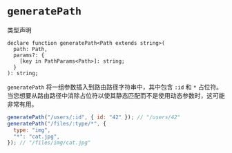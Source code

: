 # `generatePath`

类型声明

```tsx
declare function generatePath<Path extends string>(
  path: Path,
  params?: {
    [key in PathParams<Path>]: string;
  }
): string;
```

`generatePath` 将一组参数插入到路由路径字符串中，其中包含 `:id` 和 `*` 占位符。当您想要从路由路径中消除占位符以使其静态匹配而不是使用动态参数时，这可能非常有用。

```jsx
generatePath("/users/:id", { id: "42" }); // "/users/42"
generatePath("/files/:type/*", {
  type: "img",
  "*": "cat.jpg",
}); // "/files/img/cat.jpg"
```